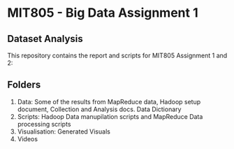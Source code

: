 # MIT805 - Big Data Assignment 1

## Dataset Analysis
This repository contains the report and scripts for MIT805 Assignment 1 and 2:

## Folders
1. Data: Some of the results from MapReduce data, Hadoop setup document, Collection and Analysis docs. Data Dictionary 
2. Scripts: Hadoop Data manupilation scripts and MapReduce Data processing scripts
3. Visualisation: Generated Visuals
4. Videos


